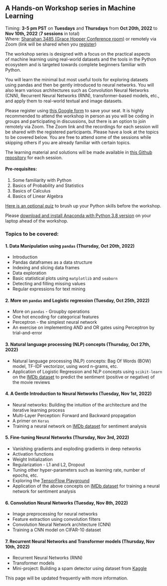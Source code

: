 ## A Hands-on Workshop series in Machine Learning 
Timing: **3-5 pm PST** on **Tuesdays** and **Thursdays** from **Oct 20th, 2022** to **Nov 10th, 2022** (**7 sessions** in total)  
Where: [Shanahan 3485 (Grace Hopper Conference room)](https://www.hmc.edu/facilities-maintenance/wp-content/uploads/sites/17/2014/01/shanahan-center-classroom-locations.pdf) or remotely via Zoom (link will be shared when you [register](https://forms.gle/5nrYjUQQt1q1Dgo67))

The workshop series is designed with a focus on the practical aspects of machine learning using real-world datasets and the tools in the Python ecosystem and is targeted towards complete beginners familiar with Python. 

You will learn the minimal but most useful tools for exploring datasets using pandas and then be gently introduced to neural networks. You will also learn various architectures such as Convolution Neural Networks (CNN), Recurrent Neural Networks (RNN), transformer-based models, etc., and apply them to real-world textual and image datasets.
 
 
Please register using [this Google form](https://forms.gle/5nrYjUQQt1q1Dgo67) to save your seat. It is highly recommended to attend the workshop in person as you will be coding in groups and participating in discussions, but there is an option to join remotely via Zoom. The Zoom link and the recordings for each session will be shared with the registered participants. Please have a look at the topics to be covered below. You are free to attend some of the sessions while skipping others if you are already familiar with certain topics.

The learning material and solutions will be made available in [this Github repository](https://github.com/AashitaK/A-Hands-On-Workshop-In-Machine-Learning) for each session.

#### Pre-requisites:
1. Some familiarity with Python
2. Basics of Probability and Statistics
3. Basics of Calculus
4. Basics of Linear Algebra

[Here is an optional quiz](https://forms.gle/k3sidBtcAikQziQU7) to brush up your Python skills before the workshop.

Please [download and install Anaconda with Python 3.8 version](https://www.anaconda.com/products/individual#Downloads) on your laptop ahead of the workshop.  

### Topics to be covered:  

#### 1. Data Manipulation using `pandas` (Thursday, Oct 20th, 2022)
* Introduction
* Pandas dataframes as a data structure
* Indexing and slicing data frames
* Data exploration 
* Basic statistical plots using `matplotlib` and `seaborn`
* Detecting and filling missing values
* Regular expressions for text mining

#### 2. More on `pandas` and Logistic regression (Tuesday, Oct 25th, 2022)
* More on `pandas` - Groupby operations
* One hot encoding for categorical features
* Perceptron - the simplest neural network
* An exercise on implementing AND and OR gates using Perceptron by trial-and-error 

#### 3. Natural language processing (NLP) concepts (Thursday, Oct 27th, 2022)
* Natural language processing (NLP) concepts: Bag Of Words (BOW) model, TF-IDF vectorizor, using word n-grams, etc.
* Application of Logistic Regression and NLP concepts using `scikit-learn` on the [IMDb dataset](https://www.kaggle.com/lakshmi25npathi/imdb-dataset-of-50k-movie-reviews) to predict the sentiment (positive or negative) of the movie reviews

#### 4. A Gentle Introduction to Neural Networks (Tuesday, Nov 1st, 2022)
* Neural networks: Building the intuition of the architecture and the iterative learning process  
* Multi-Layer Perception: Forward and Backward propagation
* A primer on `Keras`
* Training a neural network on [IMDb dataset](https://www.kaggle.com/lakshmi25npathi/imdb-dataset-of-50k-movie-reviews) for sentiment analysis
 
#### 5. Fine-tuning Neural Networks (Thursday, Nov 3rd, 2022)
* Vanishing gradients and exploding gradients in deep networks
* Activation functions 
* Weight Initialization
* Regularization - L1 and L2, Dropout
* Tuning other hyper-parameters such as learning rate, number of epochs, etc.
* Exploring the [TensorFlow Playground](https://playground.tensorflow.org/)
* Application of the above concepts on [IMDb dataset](https://www.kaggle.com/lakshmi25npathi/imdb-dataset-of-50k-movie-reviews) for training a neural network for sentiment analysis

#### 6. Convolution Neural Networks (Tuesday, Nov 8th, 2022)
* Image preprocessing for neural networks
* Feature extraction using convolution filters
* Convolution Neural Network architecture (CNN)
* Training a CNN model on CIFAR-10 dataset

#### 7. Recurrent Neural Networks and Transformer models (Thursday, Nov 10th, 2022)
* Recurrent Neural Networks (RNN)
* Transformer models
* Mini-project: Building a spam detector using dataset from [Kaggle](https://www.kaggle.com)

This page will be updated frequently with more information.
